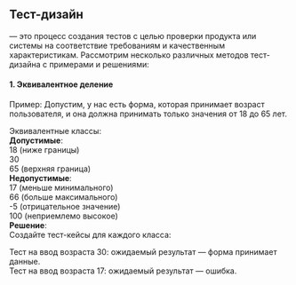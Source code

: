 ## Тест-дизайн 
— это процесс создания тестов с целью проверки продукта или системы на соответствие требованиям и качественным характеристикам. Рассмотрим несколько различных методов тест-дизайна с примерами и решениями:
#### 1. Эквивалентное деление
Пример:
Допустим, у нас есть форма, которая принимает возраст пользователя, и она должна принимать только значения от 18 до 65 лет.

Эквивалентные классы:  
**Допустимые**:  
18 (ниже границы)  
30  
65 (верхняя граница)  
**Недопустимые**:  
17 (меньше минимального)  
66 (больше максимального)  
-5 (отрицательное значение)  
100 (неприемлемо высокое)  
**Решение**:  
Создайте тест-кейсы для каждого класса:  

Тест на ввод возраста 30: ожидаемый результат — форма принимает данные.  
Тест на ввод возраста 17: ожидаемый результат — ошибка.  

